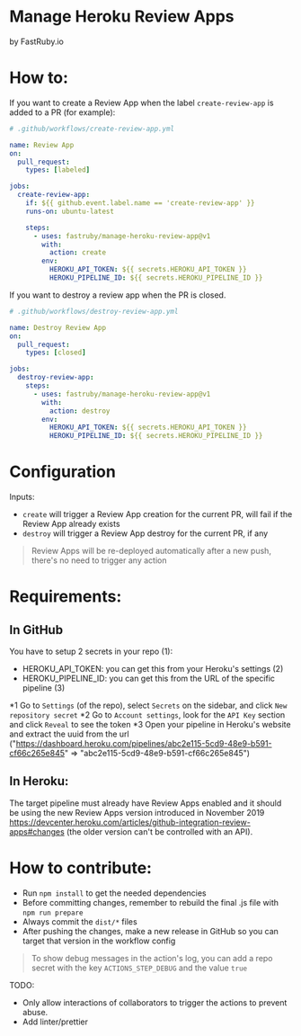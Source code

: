 # Manage Heroku Review Apps

by FastRuby.io

# How to:

If you want to create a Review App when the label `create-review-app` is added to a PR (for example):

```yml
# .github/workflows/create-review-app.yml

name: Review App
on:
  pull_request:
    types: [labeled]

jobs:
  create-review-app:
    if: ${{ github.event.label.name == 'create-review-app' }}
    runs-on: ubuntu-latest

    steps:
      - uses: fastruby/manage-heroku-review-app@v1
        with:
          action: create
        env:
          HEROKU_API_TOKEN: ${{ secrets.HEROKU_API_TOKEN }}
          HEROKU_PIPELINE_ID: ${{ secrets.HEROKU_PIPELINE_ID }}
```

If you want to destroy a review app when the PR is closed.

```yml
# .github/workflows/destroy-review-app.yml

name: Destroy Review App
on:
  pull_request:
    types: [closed]

jobs:
  destroy-review-app:
    steps:
      - uses: fastruby/manage-heroku-review-app@v1
        with:
          action: destroy
        env:
          HEROKU_API_TOKEN: ${{ secrets.HEROKU_API_TOKEN }}
          HEROKU_PIPELINE_ID: ${{ secrets.HEROKU_PIPELINE_ID }}
```

# Configuration

Inputs:

- `create` will trigger a Review App creation for the current PR, will fail if the Review App already exists
- `destroy` will trigger a Review App destroy for the current PR, if any

> Review Apps will be re-deployed automatically after a new push, there's no need to trigger any action

# Requirements:

## In GitHub

You have to setup 2 secrets in your repo (1):

- HEROKU_API_TOKEN: you can get this from your Heroku's settings (2)
- HEROKU_PIPELINE_ID: you can get this from the URL of the specific pipeline (3)

*1 Go to `Settings` (of the repo), select `Secrets` on the sidebar, and click `New repository secret`
*2 Go to `Account settings`, look for the `API Key` section and click `Reveal` to see the token
\*3 Open your pipeline in Heroku's website and extract the uuid from the url ("https://dashboard.heroku.com/pipelines/abc2e115-5cd9-48e9-b591-cf66c265e845" => "abc2e115-5cd9-48e9-b591-cf66c265e845")

## In Heroku:

The target pipeline must already have Review Apps enabled and it should be using the new Review Apps version introduced in November 2019 https://devcenter.heroku.com/articles/github-integration-review-apps#changes (the older version can't be controlled with an API).

# How to contribute:

- Run `npm install` to get the needed dependencies
- Before committing changes, remember to rebuild the final .js file with `npm run prepare`
- Always commit the `dist/*` files
- After pushing the changes, make a new release in GitHub so you can target that version in the workflow config

> To show debug messages in the action's log, you can add a repo secret with the key `ACTIONS_STEP_DEBUG` and the value `true`

TODO:

- Only allow interactions of collaborators to trigger the actions to prevent abuse.
- Add linter/prettier
